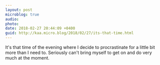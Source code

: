 ```yaml
---
layout: post
microblog: true
audio: 
photo: 
date: 2018-02-27 20:44:09 +0400
guid: http://kaa.micro.blog/2018/02/27/its-that-time.html
---
```

It's that time of the evening where I decide to procrastinate for a little bit more than I need to. Seriously can't bring myself to get on and do very much at the moment.
